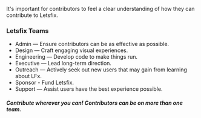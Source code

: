 It's important for contributors to feel a clear understanding of how they can contribute to Letsfix.

### Letsfix Teams

* Admin — Ensure contributors can be as effective as possible.
* Design — Craft engaging visual experiences.
* Engineering — Develop code to make things run.
* Executive — Lead long-term direction.
* Outreach — Actively seek out new users that may gain from learning about LFx.
* Sponsor - Fund Letsfix.
* Support — Assist users have the best experience possible.

##### Contribute wherever you can! Contributors can be on more than one team.
